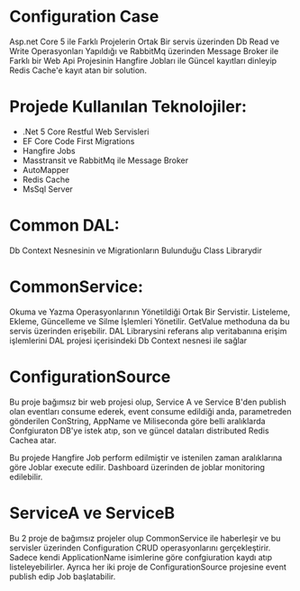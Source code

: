 # Configuration Case

Asp.net Core 5 ile Farklı Projelerin Ortak Bir servis üzerinden Db Read ve Write Operasyonları Yapıldığı ve
RabbitMq üzerinden Message Broker ile Farklı bir Web Api Projesinin Hangfire Jobları ile Güncel kayıtları
dinleyip Redis Cache'e kayıt atan bir solution.

# Projede Kullanılan Teknolojiler:

- .Net 5 Core Restful Web Servisleri
- EF Core Code First Migrations
- Hangfire Jobs
- Masstransit ve RabbitMq ile Message Broker
- AutoMapper
- Redis Cache
- MsSql Server 

# Common DAL:

Db Context Nesnesinin ve Migrationların Bulunduğu Class Librarydir

# CommonService:

Okuma ve Yazma Operasyonlarının Yönetildiği Ortak Bir Servistir.
Listeleme, Ekleme, Güncelleme ve Silme İşlemleri Yönetilir.
GetValue methoduna da bu servis üzerinden erişebilir.
DAL Librarysini referans alıp veritabanına erişim işlemlerini DAL projesi içerisindeki
Db Context nesnesi ile sağlar

# ConfigurationSource

Bu proje bağımsız bir web projesi olup, Service A ve Service B'den
publish olan eventları consume ederek, event consume edildiği anda, parametreden
gönderilen ConString, AppName ve Miliseconda göre belli aralıklarda Confgiuraton DB'ye istek atıp,
son ve güncel dataları distributed Redis Cachea atar.

Bu projede Hangfire Job perform edilmiştir ve istenilen zaman aralıklarına göre Joblar execute edilir.
Dashboard üzerinden de joblar monitoring edilebilir.

# ServiceA ve ServiceB

Bu 2 proje de bağımsız projeler olup CommonService ile haberleşir ve bu servisler üzerinden Configuration CRUD operasyonlarını gerçekleştirir.
Sadece kendi ApplicationName isimlerine göre confgiuration kaydı atıp listeleyebilirler.
Ayrıca her iki proje de ConfigurationSource projesine event publish edip Job başlatabilir.


